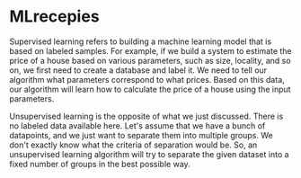 # MLrecepies

Supervised learning refers to building a machine learning model that is based on labeled samples. For example, if we build a system to estimate the price of a house based on various parameters, such as size, locality, and so on, we first need to create a database and label it. We need to tell our algorithm what parameters correspond to what prices. Based on this data, our algorithm will learn how to calculate the price of a house using the input parameters.

Unsupervised learning is the opposite of what we just discussed. There is no labeled data available here. Let's assume that we have a bunch of datapoints, and we just want to separate them into multiple groups. We don't exactly know what the criteria of separation would be. So, an unsupervised learning algorithm will try to separate the given dataset into a fixed number of groups in the best possible way. 
